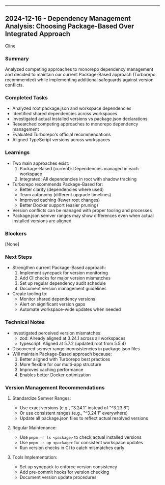 ---

## 2024-12-16 - Dependency Management Analysis: Choosing Package-Based Over Integrated Approach

Cline

### Summary

Analyzed competing approaches to monorepo dependency management and decided to maintain our current Package-Based approach (Turborepo recommended) while implementing additional safeguards against version conflicts.

### Completed Tasks

- Analyzed root package.json and workspace dependencies
- Identified shared dependencies across workspaces
- Investigated actual installed versions vs package.json declarations
- Researched competing approaches to monorepo dependency management
- Evaluated Turborepo's official recommendations
- Aligned TypeScript versions across workspaces

### Learnings

- Two main approaches exist:
  1. Package-Based (current): Dependencies managed in each workspace
  2. Integrated: All dependencies in root with shadow tracking
- Turborepo recommends Package-Based for:
  - Better clarity (dependencies where used)
  - Team autonomy (different upgrade timelines)
  - Improved caching (fewer root changes)
  - Better Docker support (easier pruning)
- Version conflicts can be managed with proper tooling and processes
- Package.json semver ranges may show differences even when actual installed versions are aligned

### Blockers

[None]

### Next Steps

- Strengthen current Package-Based approach:
  1. Implement syncpack for version monitoring
  2. Add CI checks for major version mismatches
  3. Set up regular dependency audit schedule
  4. Document version management guidelines
- Create tooling to:
  - Monitor shared dependency versions
  - Alert on significant version gaps
  - Automate workspace-wide updates when needed

### Technical Notes

- Investigated perceived version mismatches:
  - zod: Already aligned at 3.24.1 across all workspaces
  - typescript: Aligned at 5.7.2 (updated root from 5.5.4)
- Discovered semver range inconsistencies in package.json files
- Will maintain Package-Based approach because:
  1. Better aligned with Turborepo best practices
  2. More flexible for our multi-app structure
  3. Improves caching performance
  4. Enables better Docker optimization

### Version Management Recommendations

1. Standardize Semver Ranges:
   - Use exact versions (e.g., "3.24.1" instead of "^3.23.8")
   - Or use consistent ranges (e.g., "^3.24.1" everywhere)
   - Update all package.json files to reflect actual resolved versions

2. Regular Maintenance:
   - Use `pnpm -r ls <package>` to check actual installed versions
   - Use `pnpm -r up <package>` for consistent workspace updates
   - Run version checks in CI to catch mismatches early

3. Tools Implementation:
   - Set up syncpack to enforce version consistency
   - Add pre-commit hooks for version checking
   - Document version update procedures
